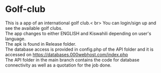 # Golf-club
This is a app of an international golf club.< br>
You can login/sign up and see the available golf clubs.<br>
The app changes to either ENGLISH and Kiswahili depending on user's language.<br>
The apk is found in Release folder.<br>
The database access is provided in config.php of the API folder and it is accessed on https://databases.000webhost.com/index.php<br>
The API folder in the main branch contains the code for database connectivity as well as a quotation for the job done.<br>

